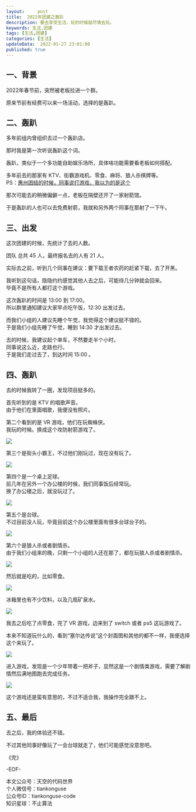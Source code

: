 ```yaml
---   
layout:     post  
title:  2022年团建之轰趴      
description: 要去享受生活，玩的时候就尽情去玩。  
keywords: 生活,团建 
tags: [生活,团建]    
categories: [生活]  
updateData:  2022-01-27 23:01:00  
published: true  
---  
```



## 一、背景


2022年春节前，突然被老板拉进一个群。  


原来节前有经费可以来一场活动，选择的是轰趴。  


## 二、轰趴


多年前组内曾组织去过一个轰趴店。  


那时我是第一次听说轰趴这个词。  

 
轰趴，类似于一个多功能自助娱乐场所，具体啥功能需要看老板如何搭配。  


多年前去的那家有 KTV、街霸游戏机、零食、麻将、狼人杀棋牌等。  
PS：[惠州团结的时候，同事说打游戏，我以为的是这个](https://mp.weixin.qq.com/s/_Erg9rlKW7xgHbpZmljzDw)  


那次可能去的稍微偏僻一点，老板在隔壁还开了一家射箭馆。  


于是轰趴的人也可以去免费射箭，我就和另外两个同事在那射了一下午。  


## 三、出发  


这次团建的时候，先统计了去的人数。  


团队 总共 45 人，最终报名去的人有 21 人。  


实际去之前，听到几个同事在建议：要下载王者农药的赶紧下载，去了开黑。  


我听到这句话，隐隐约约感觉其他人去之后，可能待几分钟就会回来。  
毕竟不是所有人都打这个游戏。  


这次轰趴的时间是 13:00 到 17:00。  
所以群里通知建议大家早点吃午饭，12:30 出发过去。  


而我们小组的人建议先睡个午觉，我觉得这个建议挺不错的。  
于是我们小组先睡了午觉，睡到 14:30 才出发过去。  


去的时候，我建议起个单车，不然要走半个小时。  
同事说这么近，走路也行。  
于是我们走过去了，到达时间 15:00 。  


## 四、轰趴


去的时候我转了一圈，发现项目挺多的。  


首先听到的是 KTV 的唱歌声音。  
由于他们在里面唱歌，我便没有照片。  


第二个看到的是 VR 游戏，他们在玩蜘蛛侠。  
我玩的时候。换成这个攻防射箭游戏了。  


![](https://res2022.tiankonguse.com/images/2022/01/27/001.png)  


第三个是街头小霸王，不过他们刚玩过，现在没有玩了。  


![](https://res2022.tiankonguse.com/images/2022/01/27/002.png)  


第四个是一个桌上足球。  
前几年在另外一个办公楼的时候，我们同事饭后经常玩。  
换了办公楼之后，就没玩过了。  


![](https://res2022.tiankonguse.com/images/2022/01/27/003.png)  


第五个是台球。  
不过目前没人玩，毕竟目前这个办公楼里面有很多台球台子的。  



![](https://res2022.tiankonguse.com/images/2022/01/27/004.png)  


第六个是狼人杀或者剧情杀。  
由于我们小组来的晚，只剩一个小组的人还在那了，都在玩狼人杀或者剧情杀。  


![](https://res2022.tiankonguse.com/images/2022/01/27/005.png)  


然后就是吃的，比如零食。  



![](https://res2022.tiankonguse.com/images/2022/01/27/006.png)  



冰箱里也有不少饮料，以及几瓶矿泉水。  


![](https://res2022.tiankonguse.com/images/2022/01/27/007.png)  



我去之后吃了点零食，完了 VR 游戏，边来到了 switch 或者 ps5 这玩游戏了。  


本来不知道玩什么的，看到“塞尔达传说”这个封面图和其他的都不一样，我便选择这个来玩了。  


![](https://res2022.tiankonguse.com/images/2022/01/27/008.png) 


进入游戏，发现是一个少年带着一把斧子，显然这是一个剧情类游戏，需要了解剧情然后满地图跑去完成任务。  


![](https://res2022.tiankonguse.com/images/2022/01/27/009.png) 


这个游戏还是蛮有意思的，不过不适合我，我操作完全跟不上。  


## 五、最后  


去之后，我的体验还不错。  


不过其他同事好像玩了一会台球就走了，他们可能感觉没意思吧。  



《完》  


-EOF-  



本文公众号：天空的代码世界  
个人微信号：tiankonguse  
公众号ID：tiankonguse-code  
知识星球：不止算法  

